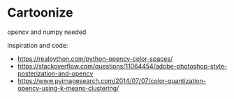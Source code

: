 # Cartoonize

opencv and numpy needed

Inspiration and code:
 - https://realpython.com/python-opencv-color-spaces/
 - https://stackoverflow.com/questions/11064454/adobe-photoshop-style-posterization-and-opencv
 - https://www.pyimagesearch.com/2014/07/07/color-quantization-opencv-using-k-means-clustering/